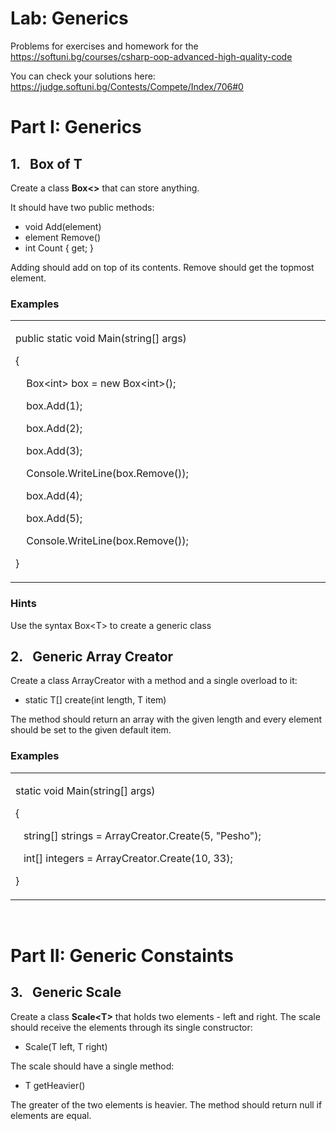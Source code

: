 <h1>Lab: Generics</h1>
<p>Problems for exercises and homework for the <a href="https://softuni.bg/courses/csharp-oop-advanced-high-quality-code">https://softuni.bg/courses/csharp-oop-advanced-high-quality-code</a></p>
<p>You can check your solutions here: <a href="https://judge.softuni.bg/Contests/Compete/Index/706#0">https://judge.softuni.bg/Contests/Compete/Index/706#0</a></p>
<h1>Part I: Generics</h1>
<h2>1.&nbsp;&nbsp; Box of T</h2>
<p>Create a class <strong>Box&lt;&gt;</strong> that can store anything.</p>
<p>It should have two public methods:</p>
<ul>
<li>void Add(element)</li>
<li>element Remove()</li>
<li>int Count { get; }</li>
</ul>
<p>Adding should add on top of its contents. Remove should get the topmost element.</p>
<h3>Examples</h3>
<table width="1441">
<tbody>
<tr>
<td width="1441">
<p>public static void Main(string[] args)</p>
<p>{</p>
<p>&nbsp;&nbsp;&nbsp; Box&lt;int&gt; box = new Box&lt;int&gt;();</p>
<p>&nbsp;&nbsp;&nbsp; box.Add(1);</p>
<p>&nbsp;&nbsp;&nbsp; box.Add(2);</p>
<p>&nbsp;&nbsp;&nbsp; box.Add(3);</p>
<p>&nbsp;&nbsp;&nbsp; Console.WriteLine(box.Remove());</p>
<p>&nbsp;&nbsp;&nbsp; box.Add(4);</p>
<p>&nbsp;&nbsp;&nbsp; box.Add(5);</p>
<p>&nbsp;&nbsp;&nbsp; Console.WriteLine(box.Remove());</p>
<p>}</p>
</td>
</tr>
</tbody>
</table>
<h3>Hints</h3>
<p>Use the syntax Box&lt;T&gt; to create a generic class</p>
<h2>2.&nbsp;&nbsp; Generic Array Creator</h2>
<p>Create a class ArrayCreator with a method and a single overload to it:</p>
<ul>
<li>static T[] create(int length, T item)</li>
</ul>
<p>The method should return an array with the given length and every element should be set to the given default item.</p>
<h3>Examples</h3>
<table width="1441">
<tbody>
<tr>
<td width="1441">
<p>static void Main(string[] args)</p>
<p>{</p>
<p>&nbsp;&nbsp; string[] strings = ArrayCreator.Create(5, "Pesho");</p>
<p>&nbsp;&nbsp; int[] integers = ArrayCreator.Create(10, 33);</p>
<p>}</p>
</td>
</tr>
</tbody>
</table>
<p>&nbsp;</p>
<h1>Part II: Generic Constaints</h1>
<h2>3.&nbsp;&nbsp; Generic Scale</h2>
<p>Create a class <strong>Scale&lt;T&gt;</strong> that holds two elements - left and right. The scale should receive the elements through its single constructor:</p>
<ul>
<li>Scale(T left, T right)</li>
</ul>
<p>The scale should have a single method:</p>
<ul>
<li>T getHeavier()</li>
</ul>
<p>The greater of the two elements is heavier. The method should return null if elements are equal.</p>
<p>&nbsp;</p>
<p>&nbsp;</p>